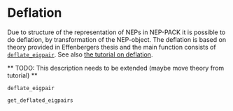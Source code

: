 # Deflation

Due to structure of the representation of NEPs in NEP-PACK
it is possible to do deflation, by transformation of the NEP-object.
The deflation is based on theory provided in Effenbergers thesis
and the main function consists of [`deflate_eigpair`](@ref).
See also [the tutorial on deflation](deflate_tutorial.md).

** TODO: This description needs to be extended (maybe move theory from tutorial) **


```@docs
deflate_eigpair
```

```@docs
get_deflated_eigpairs
```